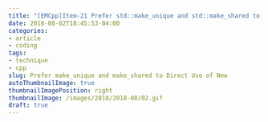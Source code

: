 ```yaml
---
title: "[EMCpp]Item-21 Prefer std::make_unique and std::make_shared to Direct Use of New"
date: 2018-08-02T18:45:53-04:00
categories:
- article
- coding
tags:
- technique
- cpp
slug: Prefer make_unique and make_shared to Direct Use of New
autoThumbnailImage: true
thumbnailImagePosition: right
thumbnailImage: /images/2018/2018-08/02.gif
draft: true
---
```



<!--more-->